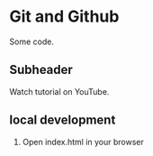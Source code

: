 # Git and Github

Some code.

## Subheader

Watch tutorial on YouTube.

## local development

1. Open index.html in your browser
